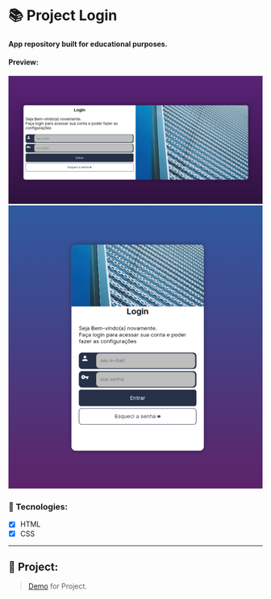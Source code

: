 # 📚 Project Login

#### App repository built for educational purposes.

#### Preview:
![Dekstop](imagens/login-desktop.png)
![Smartphone](imagens/login-smart.png)

### 🚀 Tecnologies:

- [x] HTML
- [x] CSS

---

## 🚧 Project:

> [Demo](https://projeto-login-swart.vercel.app/) for Project.
